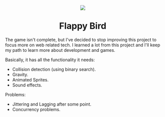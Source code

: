 <h1 align="center">
    <img src="./assets/favicon.ico"><br><br>
    Flappy Bird
</h1>

The game isn't complete, but I've decided to stop improving this project to focus more on web related tech. I learned a lot from this project and I'll keep my path to learn more about development and games. 

Basically, it has all the functionality it needs:
- Collision detection (using binary search).
- Gravity.
- Animated Sprites.
- Sound effects.

Problems:
- Jittering and Lagging after some point.
- Concurrency problems.